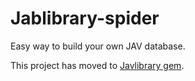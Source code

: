 # Jablibrary-spider

Easy way to build your own JAV database.

This project has moved to [Javlibrary gem](https://github.com/syhsyh9696/javlibrary).
